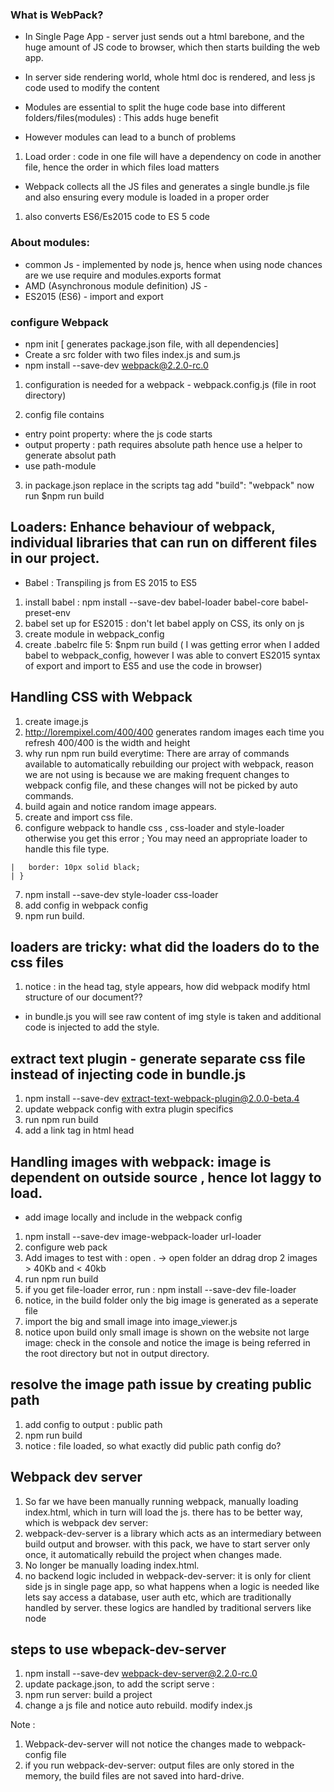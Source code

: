  ### What is WebPack?

 - In Single Page App - server just sends out a html barebone, and the huge amount of JS code to browser, which then starts building the web app.
 - In server side rendering world, whole html doc is rendered, and less js code used to modify the content

 - Modules are essential to split the huge code base into different folders/files(modules) : This adds huge benefit

 - However modules can lead to a bunch of problems
 1. Load order : code in one file will have a dependency on code in another file, hence the order in which files load matters


- Webpack collects all the JS files and generates a single bundle.js file and also ensuring every module is loaded in a proper order

1. also converts ES6/Es2015 code to ES 5 code

### About modules:
- common Js - implemented by node js, hence when using node chances are we use require and modules.exports format
- AMD (Asynchronous module definition) JS -
- ES2015 (ES6) - import and export


### configure Webpack
- npm init  [ generates package.json file, with all dependencies]
- Create a src folder with two files index.js and sum.js
- npm install --save-dev webpack@2.2.0-rc.0

1. configuration is needed for a webpack - webpack.config.js (file in root directory)

2. config file contains
  - entry point property: where the js code starts
  - output property : path requires absolute path hence use a helper to generate absolut path
  - use path-module

3. in package.json replace in the scripts tag add "build": "webpack"
now run $npm run build

## Loaders: Enhance behaviour of webpack, individual libraries that can run on different files in our project.

- Babel : Transpiling js from ES 2015 to ES5
1. install babel : npm install --save-dev babel-loader babel-core babel-preset-env
2. babel set up for ES2015 : don't let babel apply on CSS, its only on js
3. create module in webpack_config
4. create .babelrc file
5: $npm run build ( I was getting error when I added babel to webpack_config, however I was able to convert ES2015 syntax of export and import to ES5 and use the code in browser)

## Handling CSS with Webpack
1. create image.js
2. http://lorempixel.com/400/400
generates random images each time you refresh 400/400 is the width and height
3. why run npm run build everytime: There are array of commands available to automatically rebuilding our project with webpack, reason we are not using is because we are making frequent changes to webpack config file, and these changes will not be picked by auto commands.
4. build again and notice random image appears.
5. create and import css file.
6. configure webpack to handle css , css-loader and style-loader
otherwise you get this error ; You may need an appropriate loader to handle this file type.
```| img {
|   border: 10px solid black;
| }
```
7. npm install --save-dev style-loader css-loader
8. add config in webpack config
9. npm run build.

## loaders are tricky: what did the loaders do to the css files
1. notice : in the head tag, style appears,
how did webpack modify html structure of our document??
- in bundle.js you will see raw content of img style is taken and
additional code is injected to add the style.

## extract text plugin - generate separate css file instead of injecting code in bundle.js
1. npm install --save-dev extract-text-webpack-plugin@2.0.0-beta.4
2. update webpack config with extra plugin specifics
3. run npm run build
4. add a link tag in html head


## Handling images with webpack: image is dependent on outside source , hence lot laggy to load.
- add image locally and include in the webpack config
1. npm install --save-dev image-webpack-loader url-loader
2. configure web pack
3. Add images to test with : open . -> open folder an ddrag drop 2 images > 40Kb and < 40kb
4. run npm run build
5. if you get file-loader error, run : npm install --save-dev file-loader
6. notice, in the build folder only the big image is generated as a seperate file
7. import the big and small image into image_viewer.js
8. notice upon build only small image is shown on the website not large image: check in the console and notice the image is being referred in the root directory but not in output directory.

## resolve the image path issue by creating public path
1. add config to output : public path
2. npm run build
3. notice : file loaded, so what exactly did public path config do?

## Webpack dev server
1. So far we have been manually running webpack, manually loading index.html, which in turn will load the js. there has to be better way, which is webpack dev server:
2. webpack-dev-server is a library which acts as an intermediary between build output and browser. with this pack, we have to start server only once, it automatically rebuild the project when changes made.
3. No longer be manually loading index.html.
4. no backend logic included in webpack-dev-server: it is only for client side js in single page app, so what happens when a logic is needed like lets say access a database, user auth etc, which are traditionally handled by server.
these logics are handled by traditional servers like node

## steps to use wbepack-dev-server
1. npm install --save-dev webpack-dev-server@2.2.0-rc.0
2. update package.json, to add the script serve :
3. npm run server:
build a project
4. change a js file and notice auto rebuild. modify index.js

Note :
1. Webpack-dev-server will not notice the changes made to webpack-config file
2. if you run webpack-dev-server: output files are only stored in the memory, the build files are not saved into hard-drive.
